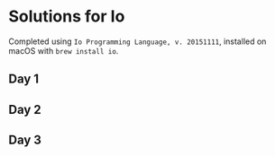 # Solutions for Io

Completed using `Io Programming Language, v. 20151111`, installed on macOS with `brew install io`.  

## Day 1
## Day 2
## Day 3